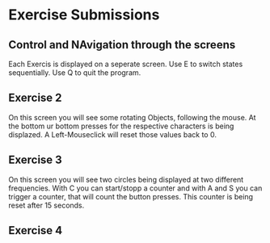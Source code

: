# Exercise Submissions

## Control and NAvigation through the screens
Each Exercis is displayed on a seperate screen. Use E to switch states sequentially. Use Q to quit the program.

## Exercise 2
On this screen you will see some rotating Objects, following the mouse.
At the bottom ur bottom presses for the respective characters is being displazed. A Left-Mouseclick will reset those values back to 0.

## Exercise 3
On this screen you will see two circles being displayed at two different frequencies.
With C you can start/stopp a counter and with A and S you can trigger a counter, that will count the button presses. This counter is being reset after 15 seconds. 

## Exercise 4
